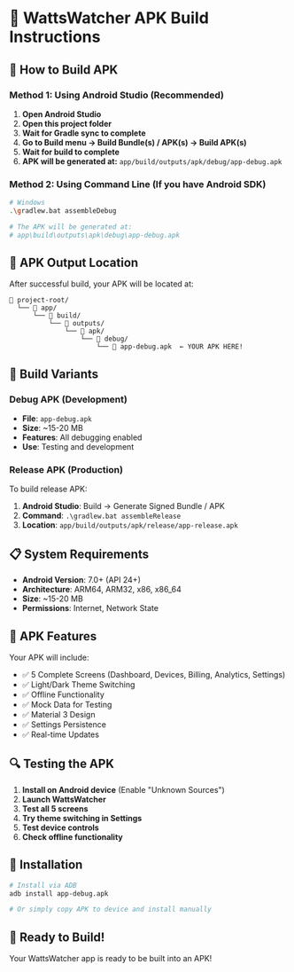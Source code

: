 # 📱 WattsWatcher APK Build Instructions

## 🚀 How to Build APK

### Method 1: Using Android Studio (Recommended)
1. **Open Android Studio**
2. **Open this project folder**
3. **Wait for Gradle sync to complete**
4. **Go to Build menu → Build Bundle(s) / APK(s) → Build APK(s)**
5. **Wait for build to complete**
6. **APK will be generated at:** `app/build/outputs/apk/debug/app-debug.apk`

### Method 2: Using Command Line (If you have Android SDK)
```bash
# Windows
.\gradlew.bat assembleDebug

# The APK will be generated at:
# app\build\outputs\apk\debug\app-debug.apk
```

## 📁 APK Output Location
After successful build, your APK will be located at:
```
📁 project-root/
  └── 📁 app/
      └── 📁 build/
          └── 📁 outputs/
              └── 📁 apk/
                  └── 📁 debug/
                      └── 📱 app-debug.apk  ← YOUR APK HERE!
```

## 🔧 Build Variants

### Debug APK (Development)
- **File**: `app-debug.apk`
- **Size**: ~15-20 MB
- **Features**: All debugging enabled
- **Use**: Testing and development

### Release APK (Production)
To build release APK:
1. **Android Studio**: Build → Generate Signed Bundle / APK
2. **Command**: `.\gradlew.bat assembleRelease`
3. **Location**: `app/build/outputs/apk/release/app-release.apk`

## 📋 System Requirements
- **Android Version**: 7.0+ (API 24+)
- **Architecture**: ARM64, ARM32, x86, x86_64
- **Size**: ~15-20 MB
- **Permissions**: Internet, Network State

## 🎯 APK Features
Your APK will include:
- ✅ 5 Complete Screens (Dashboard, Devices, Billing, Analytics, Settings)
- ✅ Light/Dark Theme Switching
- ✅ Offline Functionality
- ✅ Mock Data for Testing
- ✅ Material 3 Design
- ✅ Settings Persistence
- ✅ Real-time Updates

## 🔍 Testing the APK
1. **Install on Android device** (Enable "Unknown Sources")
2. **Launch WattsWatcher**
3. **Test all 5 screens**
4. **Try theme switching in Settings**
5. **Test device controls**
6. **Check offline functionality**

## 📱 Installation
```bash
# Install via ADB
adb install app-debug.apk

# Or simply copy APK to device and install manually
```

## 🎉 Ready to Build!
Your WattsWatcher app is ready to be built into an APK!